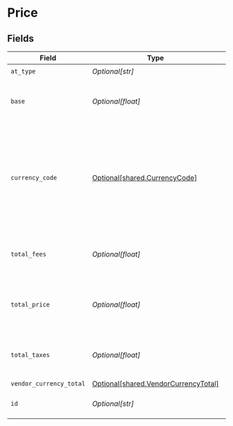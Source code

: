 # Price


## Fields

| Field                                                                                                                 | Type                                                                                                                  | Required                                                                                                              | Description                                                                                                           | Example                                                                                                               |
| --------------------------------------------------------------------------------------------------------------------- | --------------------------------------------------------------------------------------------------------------------- | --------------------------------------------------------------------------------------------------------------------- | --------------------------------------------------------------------------------------------------------------------- | --------------------------------------------------------------------------------------------------------------------- |
| `at_type`                                                                                                             | *Optional[str]*                                                                                                       | :heavy_check_mark:                                                                                                    | N/A                                                                                                                   | PriceDetail                                                                                                           |
| `base`                                                                                                                | *Optional[float]*                                                                                                     | :heavy_minus_sign:                                                                                                    | The total amount not including taxes and\/or fees                                                                     | 20.2                                                                                                                  |
| `currency_code`                                                                                                       | [Optional[shared.CurrencyCode]](undefined/models/shared/currencycode.md)                                              | :heavy_minus_sign:                                                                                                    | Currency codes are the three-letter alphabetic codes that represent the various currencies used throughout the world. |                                                                                                                       |
| `total_fees`                                                                                                          | *Optional[float]*                                                                                                     | :heavy_minus_sign:                                                                                                    | The total of the fees included in the total price                                                                     | 201                                                                                                                   |
| `total_price`                                                                                                         | *Optional[float]*                                                                                                     | :heavy_minus_sign:                                                                                                    | The total price of the product in the currency indicated                                                              | 34                                                                                                                    |
| `total_taxes`                                                                                                         | *Optional[float]*                                                                                                     | :heavy_minus_sign:                                                                                                    | The total of the taxes included in the total price                                                                    | 34.4                                                                                                                  |
| `vendor_currency_total`                                                                                               | [Optional[shared.VendorCurrencyTotal]](undefined/models/shared/vendorcurrencytotal.md)                                | :heavy_minus_sign:                                                                                                    | N/A                                                                                                                   |                                                                                                                       |
| `id`                                                                                                                  | *Optional[str]*                                                                                                       | :heavy_minus_sign:                                                                                                    | Internally referenced id                                                                                              | 2                                                                                                                     |